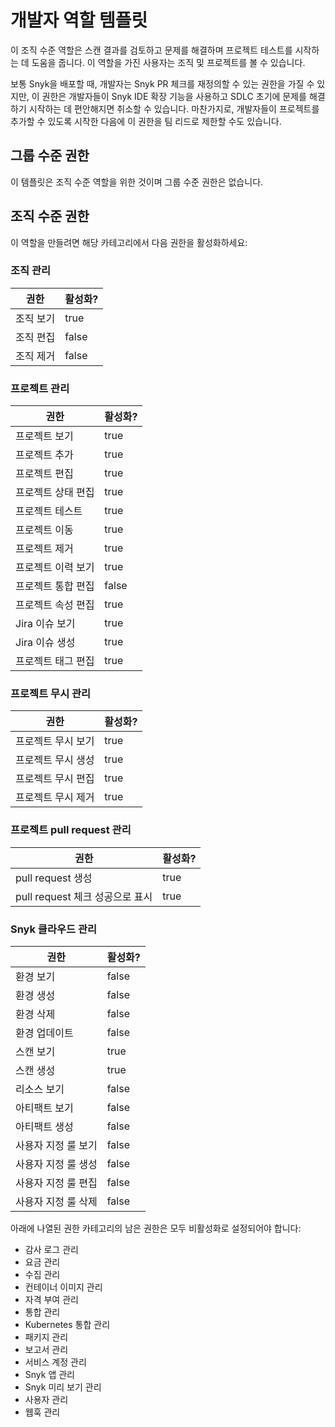 # 개발자 역할 템플릿

이 조직 수준 역할은 스캔 결과를 검토하고 문제를 해결하며 프로젝트 테스트를 시작하는 데 도움을 줍니다. 이 역할을 가진 사용자는 조직 및 프로젝트를 볼 수 있습니다.

보통 Snyk을 배포할 때, 개발자는 Snyk PR 체크를 재정의할 수 있는 권한을 가질 수 있지만, 이 권한은 개발자들이 Snyk IDE 확장 기능을 사용하고 SDLC 초기에 문제를 해결하기 시작하는 데 편안해지면 취소할 수 있습니다. 마찬가지로, 개발자들이 프로젝트를 추가할 수 있도록 시작한 다음에 이 권한을 팀 리드로 제한할 수도 있습니다.

## 그룹 수준 권한

이 템플릿은 조직 수준 역할을 위한 것이며 그룹 수준 권한은 없습니다.

## 조직 수준 권한

이 역할을 만들려면 해당 카테고리에서 다음 권한을 활성화하세요:

### 조직 관리

<table><thead><tr><th>권한</th><th data-type="checkbox">활성화?</th></tr></thead><tbody><tr><td>조직 보기</td><td>true</td></tr><tr><td>조직 편집</td><td>false</td></tr><tr><td>조직 제거</td><td>false</td></tr></tbody></table>

### 프로젝트 관리

<table><thead><tr><th>권한</th><th data-type="checkbox">활성화?</th></tr></thead><tbody><tr><td>프로젝트 보기</td><td>true</td></tr><tr><td>프로젝트 추가</td><td>true</td></tr><tr><td>프로젝트 편집</td><td>true</td></tr><tr><td>프로젝트 상태 편집</td><td>true</td></tr><tr><td>프로젝트 테스트</td><td>true</td></tr><tr><td>프로젝트 이동</td><td>true</td></tr><tr><td>프로젝트 제거</td><td>true</td></tr><tr><td>프로젝트 이력 보기</td><td>true</td></tr><tr><td>프로젝트 통합 편집</td><td>false</td></tr><tr><td>프로젝트 속성 편집</td><td>true</td></tr><tr><td>Jira 이슈 보기</td><td>true</td></tr><tr><td>Jira 이슈 생성</td><td>true</td></tr><tr><td>프로젝트 태그 편집</td><td>true</td></tr></tbody></table>

### 프로젝트 무시 관리

<table><thead><tr><th>권한</th><th data-type="checkbox">활성화?</th></tr></thead><tbody><tr><td>프로젝트 무시 보기</td><td>true</td></tr><tr><td>프로젝트 무시 생성</td><td>true</td></tr><tr><td>프로젝트 무시 편집</td><td>true</td></tr><tr><td>프로젝트 무시 제거</td><td>true</td></tr></tbody></table>

### 프로젝트 pull request 관리

<table><thead><tr><th>권한</th><th data-type="checkbox">활성화?</th></tr></thead><tbody><tr><td>pull request 생성</td><td>true</td></tr><tr><td>pull request 체크 성공으로 표시</td><td>true</td></tr></tbody></table>

### Snyk 클라우드 관리

<table><thead><tr><th>권한</th><th data-type="checkbox">활성화?</th></tr></thead><tbody><tr><td>환경 보기</td><td>false</td></tr><tr><td>환경 생성</td><td>false</td></tr><tr><td>환경 삭제</td><td>false</td></tr><tr><td>환경 업데이트</td><td>false</td></tr><tr><td>스캔 보기</td><td>true</td></tr><tr><td>스캔 생성</td><td>true</td></tr><tr><td>리소스 보기</td><td>false</td></tr><tr><td>아티팩트 보기</td><td>false</td></tr><tr><td>아티팩트 생성</td><td>false</td></tr><tr><td>사용자 지정 룰 보기</td><td>false</td></tr><tr><td>사용자 지정 룰 생성</td><td>false</td></tr><tr><td>사용자 지정 룰 편집</td><td>false</td></tr><tr><td>사용자 지정 룰 삭제</td><td>false</td></tr></tbody></table>

아래에 나열된 권한 카테고리의 남은 권한은 모두 비활성화로 설정되어야 합니다:

* 감사 로그 관리
* 요금 관리
* 수집 관리
* 컨테이너 이미지 관리
* 자격 부여 관리
* 통합 관리
* Kubernetes 통합 관리
* 패키지 관리
* 보고서 관리
* 서비스 계정 관리
* Snyk 앱 관리
* Snyk 미리 보기 관리
* 사용자 관리
* 웹훅 관리
